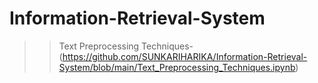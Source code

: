 # Information-Retrieval-System
>>Text Preprocessing Techniques- (https://github.com/SUNKARIHARIKA/Information-Retrieval-System/blob/main/Text_Preprocessing_Techniques.ipynb)
